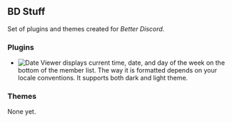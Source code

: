 ## BD Stuff
Set of plugins and themes created for *Better Discord*.
### Plugins
* ![Date Viewer](https://github.com/hammy1/BDStuff/tree/master/Plugins/dateViewer) displays current time, date, and day of the week on the bottom of the member list. The way it is formatted depends on your locale conventions. It supports both dark and light theme.
### Themes
None yet.
